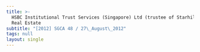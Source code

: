 ```yaml
---
title: >-
  HSBC Institutional Trust Services (Singapore) Ltd (trustee of Starhill Global
  Real Estate
subtitle: "[2012] SGCA 48 / 27\_August\_2012"
tags: null
layout: single
---
```


